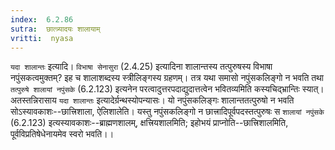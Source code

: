```yaml
---
index:  6.2.86
sutra:  छात्त्र्यादयः शालायाम्
vritti:  nyasa
---
```


`यदा शालान्तः` इत्यादि। `विभाषा सेनासुरा` (2.4.25) इत्यादिना शालान्तस्य तत्पुरुषस्य विभाषा नपुंसकत्वमुक्तम्? इह च शालाशब्दस्य स्त्रीलिङ्गस्य ग्रहणम्। तत्र यथा समासो नपुंसकलिङ्गो न भवति तथा `तत्पुरुषे शालायां नपुंसके` (6.2.123) इत्यनेन परत्वादुत्तरपदाद्युदात्तत्वेन भवितव्यमिति कस्यचिद्भ्रान्तिः स्यात्। अतस्तन्निरासाय `यदा शालान्तः` इत्यादेर्ग्रन्थस्योपन्यासः। यो नपुंसकलिङ्गः शालान्ततत्पुरुषो न भवति सोऽस्यावकाशः--छात्त्रिशाला, ऐलिशालेति। यस्तु नपुंसकलिङ्गो न छात्त्रादिपूर्वपदस्तत्पुरुषः स `शालायां नपुंसके` (6.2.123) इत्यस्यावकाशः--ब्राह्मणशालम्, क्षत्त्रियशालमिति; इहोभयं प्राप्नोति--छात्त्रिशालमिति, पूर्वविप्रतिषेधेनायमेव स्वरो भवति।।


